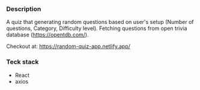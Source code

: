 ### Description
A quiz that generating random questions based on user's setup (Number of questions, Category, Difficulty level). Fetching questions from open trivia database (https://opentdb.com/).

Checkout at: https://random-quiz-app.netlify.app/

### Teck stack
* React
* axios
